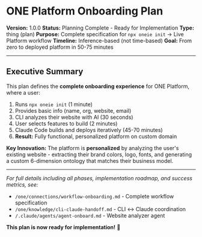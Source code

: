 # ONE Platform Onboarding Plan

**Version:** 1.0.0
**Status:** Planning Complete - Ready for Implementation
**Type:** thing (plan)
**Purpose:** Complete specification for `npx oneie init` → Live Platform workflow
**Timeline:** Inference-based (not time-based)
**Goal:** From zero to deployed platform in 50-75 minutes

---

## Executive Summary

This plan defines the **complete onboarding experience** for ONE Platform, where a user:

1. Runs `npx oneie init` (1 minute)
2. Provides basic info (name, org, website, email)
3. CLI analyzes their website with AI (30 seconds)
4. User selects features to build (2 minutes)
5. Claude Code builds and deploys iteratively (45-70 minutes)
6. **Result:** Fully functional, personalized platform on custom domain

**Key Innovation:** The platform is **personalized** by analyzing the user's existing website - extracting their brand colors, logo, fonts, and generating a custom 6-dimension ontology that matches their business model.

---

*For full details including all phases, implementation roadmap, and success metrics, see:*
- `/one/connections/workflow-onboarding.md` - Complete workflow specification
- `/one/knowledge/cli-claude-handoff.md` - CLI ↔ Claude coordination
- `/.claude/agents/agent-onboard.md` - Website analyzer agent

**This plan is now ready for implementation!** 🚀
